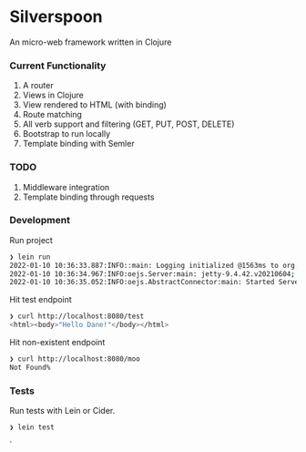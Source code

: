 # Silverspoon

An micro-web framework written in Clojure

### Current Functionality

1. A router
2. Views in Clojure
3. View rendered to HTML (with binding)
4. Route matching
5. All verb support and filtering (GET, PUT, POST, DELETE)
6. Bootstrap to run locally
7. Template binding with Semler

### TODO

1. Middleware integration
2. Template binding through requests

### Development

Run project

```sh
❯ lein run
2022-01-10 10:36:33.887:INFO::main: Logging initialized @1563ms to org.eclipse.jetty.util.log.StdErrLog
2022-01-10 10:36:34.967:INFO:oejs.Server:main: jetty-9.4.42.v20210604; built: 2021-06-04T17:33:38.939Z; git: 5cd5e6d2375eeab146813b0de9f19eda6ab6e6cb; jvm 11.0.12+0
2022-01-10 10:36:35.052:INFO:oejs.AbstractConnector:main: Started ServerConnector@3a0896b3{HTTP/1.1, (http/1.1)}{0.0.0.0:8080}
```

Hit test endpoint

```sh
❯ curl http://localhost:8080/test
<html><body>"Hello Dane!"</body></html>
```

Hit non-existent endpoint

```sh
❯ curl http://localhost:8080/moo
Not Found%
```

### Tests

Run tests with Lein or Cider.

```sh
❯ lein test
```

`
